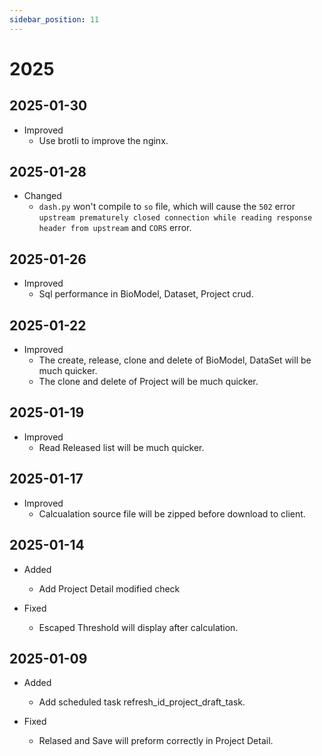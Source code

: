 ```yaml
---
sidebar_position: 11
---
```


# 2025

## 2025-01-30

- Improved
  - Use brotli to improve the nginx.

## 2025-01-28

- Changed
  - `dash.py` won't compile to `so` file, which will cause the `502` error `upstream prematurely closed connection while reading response header from upstream` and `CORS` error.

## 2025-01-26

- Improved
  - Sql performance in BioModel, Dataset, Project crud.

## 2025-01-22

- Improved
  - The create, release, clone and delete of BioModel, DataSet will be much quicker.
  - The clone and delete of Project will be much quicker.

## 2025-01-19

- Improved
  - Read Released list will be much quicker.

## 2025-01-17

- Improved
  - Calcualation source file will be zipped before download to client.

## 2025-01-14

- Added

  - Add Project Detail modified check

- Fixed

  - Escaped Threshold will display after calculation.

## 2025-01-09

- Added

  - Add scheduled task refresh_id_project_draft_task.

- Fixed

  - Relased and Save will preform correctly in Project Detail.
